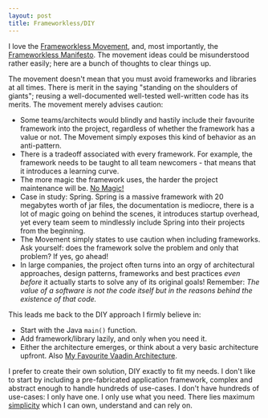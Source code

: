 ```yaml
---
layout: post
title: Frameworkless/DIY
---
```


I love the [Frameworkless Movement](https://www.frameworklessmovement.org/), and,
most importantly, the [Frameworkless Manifesto](https://github.com/frameworkless-movement/manifesto).
The movement ideas could be misunderstood rather easily; here are a bunch of thoughts to clear things up.

The movement doesn't mean that you must avoid frameworks and libraries at all times.
There is merit in the saying "standing on the shoulders of giants"; reusing a well-documented
well-tested well-written code has its merits. The movement merely advises caution:

* Some teams/architects would blindly and hastily include their favourite framework into the project,
  regardless of whether the framework has a value or not. The Movement simply exposes this
  kind of behavior as an anti-pattern.
* There is a tradeoff associated with every framework. For example, the framework 
  needs to be taught to all team newcomers - that means that it introduces a learning curve.
* The more magic the framework uses, the harder the project maintenance will be. [No Magic!](../no-magic/)
* Case in study: Spring. Spring is a massive framework with 20 megabytes worth of jar files,
  the documentation is mediocre, there is a lot of magic going on behind the scenes, it introduces
  startup overhead, yet every team seem to mindlessly include Spring into their projects from the beginning.
* The Movement simply states to use caution when including frameworks. Ask yourself: does the framework
  solve the problem and only that problem? If yes, go ahead!
* In large companies, the project often turns into an orgy of architectural approaches, design patterns, frameworks and best
  practices *even before* it actually starts to solve any of its original goals! Remember:
  *The value of a software is not the code itself but in the reasons behind the existence of that code.*

This leads me back to the DIY approach I firmly believe in:

* Start with the Java `main()` function.
* Add framework/library lazily, and only when you need it.
* Either the architecture emerges, or think about a very basic architecture upfront. Also [My Favourite Vaadin Architecture](../my-favorite-vaadin-architecture/).

I prefer to create their own solution, DIY exactly to fit my needs.
I don't like to start by including a pre-fabricated application framework,
complex and abstract enough to handle hundreds of use-cases.
I don't have hundreds of use-cases: I only have one.
I only use what you need. There lies maximum [simplicity](../on-simplicity/) which I can own, understand and can rely on.
